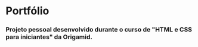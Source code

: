 
# Portfólio
### Projeto pessoal desenvolvido durante o curso de "HTML e CSS para iniciantes" da Origamid.




